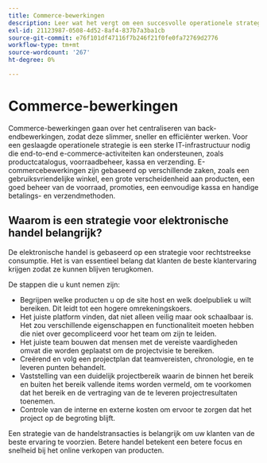 ```yaml
---
title: Commerce-bewerkingen
description: Leer wat het vergt om een succesvolle operationele strategie voor uw e-commerce zaken te hebben.
exl-id: 21123987-0508-4d52-8af4-837b7a3ba1cb
source-git-commit: e76f101df47116f7b246f21f0fe0fa72769d2776
workflow-type: tm+mt
source-wordcount: '267'
ht-degree: 0%

---
```


# Commerce-bewerkingen

Commerce-bewerkingen gaan over het centraliseren van back-endbewerkingen, zodat deze slimmer, sneller en efficiënter werken. Voor een geslaagde operationele strategie is een sterke IT-infrastructuur nodig die end-to-end e-commerce-activiteiten kan ondersteunen, zoals productcatalogus, voorraadbeheer, kassa en verzending. E-commercebewerkingen zijn gebaseerd op verschillende zaken, zoals een gebruiksvriendelijke winkel, een grote verscheidenheid aan producten, een goed beheer van de voorraad, promoties, een eenvoudige kassa en handige betalings- en verzendmethoden.

## Waarom is een strategie voor elektronische handel belangrijk?

De elektronische handel is gebaseerd op een strategie voor rechtstreekse consumptie. Het is van essentieel belang dat klanten de beste klantervaring krijgen zodat ze kunnen blijven terugkomen.

De stappen die u kunt nemen zijn:

- Begrijpen welke producten u op de site host en welk doelpubliek u wilt bereiken. Dit leidt tot een hogere omrekeningskoers.
- Het juiste platform vinden, dat niet alleen veilig maar ook schaalbaar is. Het zou verschillende eigenschappen en functionaliteit moeten hebben die niet over gecompliceerd voor het team om zijn te leiden.
- Het juiste team bouwen dat mensen met de vereiste vaardigheden omvat die worden geplaatst om de projectvisie te bereiken.
- Creërend en volg een projectplan dat teamvereisten, chronologie, en te leveren punten behandelt.
- Vaststelling van een duidelijk projectbereik waarin de binnen het bereik en buiten het bereik vallende items worden vermeld, om te voorkomen dat het bereik en de vertraging van de te leveren projectresultaten toenemen.
- Controle van de interne en externe kosten om ervoor te zorgen dat het project op de begroting blijft.

Een strategie van de handelstransacties is belangrijk om uw klanten van de beste ervaring te voorzien. Betere handel betekent een betere focus en snelheid bij het online verkopen van producten.

